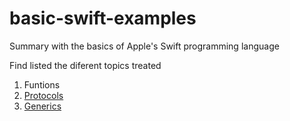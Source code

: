 # basic-swift-examples
Summary with the basics of Apple's Swift programming language

Find listed the diferent topics treated

1. Funtions
2. [Protocols](Protocols.md)
3. [Generics](Generics.md)
